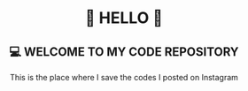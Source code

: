 <h1 align="center">🚀 HELLO 🚀</h1>
<h2 align="center"> 💻 WELCOME TO MY CODE REPOSITORY </h2>

<p align="center">This is the place where I save the codes I posted on Instagram</p>
